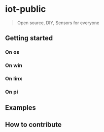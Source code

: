 # iot-public

> Open source, DIY, Sensors for everyone

## Getting started

### On os

### On win

### On linx

### On pi

## Examples

## How to contribute

